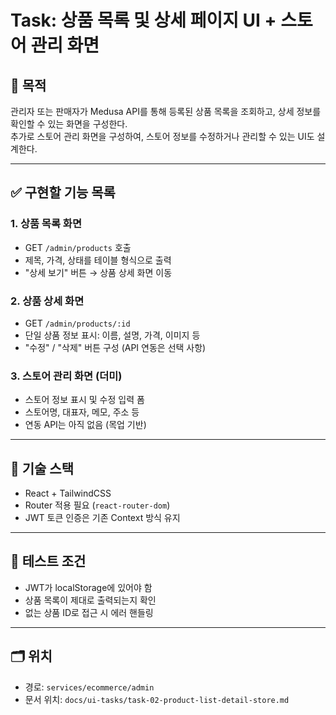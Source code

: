 # Task: 상품 목록 및 상세 페이지 UI + 스토어 관리 화면

## 🎯 목적
관리자 또는 판매자가 Medusa API를 통해 등록된 상품 목록을 조회하고, 상세 정보를 확인할 수 있는 화면을 구성한다.  
추가로 스토어 관리 화면을 구성하여, 스토어 정보를 수정하거나 관리할 수 있는 UI도 설계한다.

---

## ✅ 구현할 기능 목록

### 1. 상품 목록 화면
- GET `/admin/products` 호출
- 제목, 가격, 상태를 테이블 형식으로 출력
- "상세 보기" 버튼 → 상품 상세 화면 이동

### 2. 상품 상세 화면
- GET `/admin/products/:id`
- 단일 상품 정보 표시: 이름, 설명, 가격, 이미지 등
- "수정" / "삭제" 버튼 구성 (API 연동은 선택 사항)

### 3. 스토어 관리 화면 (더미)
- 스토어 정보 표시 및 수정 입력 폼
- 스토어명, 대표자, 메모, 주소 등
- 연동 API는 아직 없음 (목업 기반)

---

## 🧩 기술 스택
- React + TailwindCSS
- Router 적용 필요 (`react-router-dom`)
- JWT 토큰 인증은 기존 Context 방식 유지

---

## 🧪 테스트 조건
- JWT가 localStorage에 있어야 함
- 상품 목록이 제대로 출력되는지 확인
- 없는 상품 ID로 접근 시 에러 핸들링

---

## 🗂️ 위치
- 경로: `services/ecommerce/admin`
- 문서 위치: `docs/ui-tasks/task-02-product-list-detail-store.md`